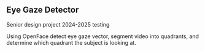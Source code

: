 ## Eye Gaze Detector 

Senior design project 2024-2025 testing

Using OpenFace detect eye gaze vector, segment video into quadrants, and determine which quadrant the subject is looking at.